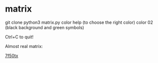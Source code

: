 # matrix

git clone 
python3 matrix.py
color help (to choose the right color)
color 02 (black background and green symbols)

Ctrl+C to quit!

Almost real matrix:

[7f50tx](https://user-images.githubusercontent.com/111082113/226332254-2f93a3bb-9636-49fc-8f92-0f97c3039af4.gif)
